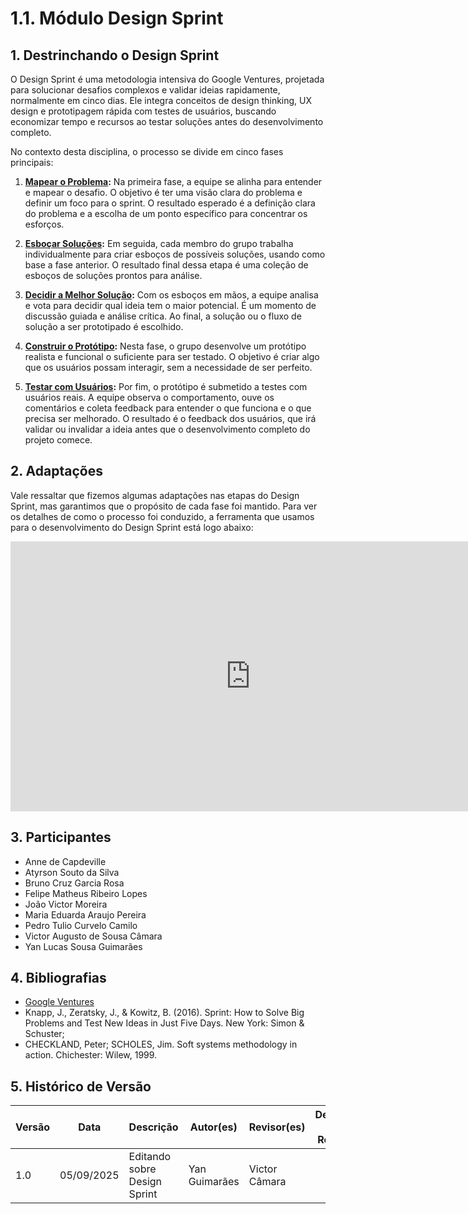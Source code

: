 # 1.1. Módulo Design Sprint


## 1. Destrinchando o Design Sprint

O Design Sprint é uma metodologia intensiva do Google Ventures, projetada para solucionar desafios complexos e validar ideias rapidamente, normalmente em cinco dias. Ele integra conceitos de design thinking, UX design e prototipagem rápida com testes de usuários, buscando economizar tempo e recursos ao testar soluções antes do desenvolvimento completo.

No contexto desta disciplina, o processo se divide em cinco fases principais:

1. **[Mapear o Problema](/Base/1.1.1Mapping.md):** Na primeira fase, a equipe se alinha para entender e mapear o desafio. O objetivo é ter uma visão clara do problema e definir um foco para o sprint. O resultado esperado é a definição clara do problema e a escolha de um ponto específico para concentrar os esforços.

2. **[Esboçar Soluções](/Base/1.1.2.Sketch.md):** Em seguida, cada membro do grupo trabalha individualmente para criar esboços de possíveis soluções, usando como base a fase anterior. O resultado final dessa etapa é uma coleção de esboços de soluções prontos para análise.

3. **[Decidir a Melhor Solução](/Base/1.1.3Decide.md):** Com os esboços em mãos, a equipe analisa e vota para decidir qual ideia tem o maior potencial. É um momento de discussão guiada e análise crítica. Ao final, a solução ou o fluxo de solução a ser prototipado é escolhido.

4. **[Construir o Protótipo](/Base/1.1.4Prototype.md):** Nesta fase, o grupo desenvolve um protótipo realista e funcional o suficiente para ser testado. O objetivo é criar algo que os usuários possam interagir, sem a necessidade de ser perfeito.

5. **[Testar com Usuários](/Base/1.1.5Test.md):** Por fim, o protótipo é submetido a testes com usuários reais. A equipe observa o comportamento, ouve os comentários e coleta feedback para entender o que funciona e o que precisa ser melhorado. O resultado é o feedback dos usuários, que irá validar ou invalidar a ideia antes que o desenvolvimento completo do projeto comece.

## 2. Adaptações

Vale ressaltar que fizemos algumas adaptações nas etapas do Design Sprint, mas garantimos que o propósito de cada fase foi mantido. Para ver os detalhes de como o processo foi conduzido, a ferramenta que usamos para o desenvolvimento do Design Sprint está logo abaixo:

<iframe width="768" height="432" src="https://miro.com/app/live-embed/uXjVJNr36nc=/?embedMode=view_only_without_ui&moveToViewport=-1632,-2110,4600,2607&embedId=677340168593" frameborder="0" scrolling="no" allow="fullscreen; clipboard-read; clipboard-write" allowfullscreen></iframe>

## 3. Participantes

- Anne de Capdeville
- Atyrson Souto da Silva
- Bruno Cruz Garcia Rosa
- Felipe Matheus Ribeiro Lopes
- João Victor Moreira
- Maria Eduarda Araujo Pereira
- Pedro Tulio Curvelo Camilo
- Victor Augusto de Sousa Câmara
- Yan Lucas Sousa Guimarães

## 4. Bibliografias

- [Google Ventures](https://www.gv.com/sprint/)
- Knapp, J., Zeratsky, J., & Kowitz, B. (2016). Sprint: How to Solve Big Problems and Test New Ideas in Just Five Days. New York: Simon & Schuster;
- CHECKLAND, Peter; SCHOLES, Jim. Soft systems methodology in action. Chichester: Wilew, 1999.

## 5. Histórico de Versão

| Versão | Data       | Descrição           | Autor(es)                | Revisor(es)       | Detalhes da Revisão               |
|--------|------------|---------------------|--------------------------|-------------------|-----------------------------------|
| 1.0    | 05/09/2025 | Editando sobre Design Sprint | Yan Guimarães | Victor Câmara |  |

